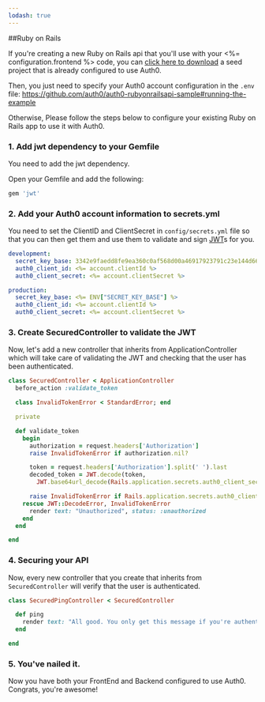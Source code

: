 ```yaml
---
lodash: true
---
```


##Ruby on Rails

If you're creating a new Ruby on Rails api that you'll use with your <%= configuration.frontend %> code, you can [click here to download](https://github.com/auth0/auth0-rubyonrailsapi-sample/archive/master.zip) a seed project that is already configured to use Auth0.

Then, you just need to specify your Auth0 account configuration in the `.env` file: https://github.com/auth0/auth0-rubyonrailsapi-sample#running-the-example

Otherwise, Please follow the steps below to configure your existing Ruby on Rails app to use it with Auth0.

### 1. Add jwt dependency to your Gemfile

You need to add the jwt dependency.

Open your Gemfile and add the following:

````js
gem 'jwt'
````

### 2. Add your Auth0 account information to secrets.yml

You need to set the ClientID and ClientSecret in `config/secrets.yml` file so that you can then get them and use them to validate and sign [JWT](https://docs.auth0.com/jwt)s for you.

````yaml
development:
  secret_key_base: 3342e9faedd8fe9ea360c0af568d00a46917923791c23e144d66849b272d2ff63e743f9bb209dab7d6e732bb5f919e46e3fe552b8919140805bb89c346e68876,
  auth0_client_id: <%= account.clientId %>
  auth0_client_secret: <%= account.clientSecret %>

production:
  secret_key_base: <%= ENV["SECRET_KEY_BASE"] %>
  auth0_client_id: <%= account.clientId %>
  auth0_client_secret: <%= account.clientSecret %>
````

### 3. Create SecuredController to validate the JWT

Now, let's add a new controller that inherits from ApplicationController which will take care of validating the JWT and checking that the user has been authenticated.

````ruby
class SecuredController < ApplicationController
  before_action :validate_token

  class InvalidTokenError < StandardError; end

  private

  def validate_token
    begin
      authorization = request.headers['Authorization']
      raise InvalidTokenError if authorization.nil?

      token = request.headers['Authorization'].split(' ').last
      decoded_token = JWT.decode(token,
        JWT.base64url_decode(Rails.application.secrets.auth0_client_secret))

      raise InvalidTokenError if Rails.application.secrets.auth0_client_id != decoded_token[0]["aud"]
    rescue JWT::DecodeError, InvalidTokenError
      render text: "Unauthorized", status: :unauthorized
    end
  end

end
````

### 4. Securing your API

Now, every new controller that you create that inherits from `SecuredController` will verify that the user is authenticated.

````ruby
class SecuredPingController < SecuredController

  def ping
    render text: "All good. You only get this message if you're authenticated"
  end

end
````

### 5. You've nailed it.

Now you have both your FrontEnd and Backend configured to use Auth0. Congrats, you're awesome!
